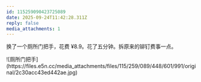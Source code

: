 ```yaml
---
id: 115259090423725089
date: 2025-09-24T11:42:28.311Z
reply: false
media_attachments: 1
---
```


<p>换了一个厕所门把手，花费 ¥8.9。花了五分钟。拆原来的铆钉费事一点。</p>
![厕所门把手](https://files.e5n.cc/media_attachments/files/115/259/089/448/601/991/original/2c30acc43ed442ae.jpg)
